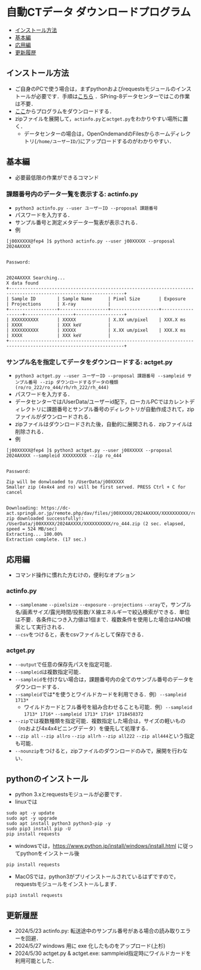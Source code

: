 # 自動CTデータ ダウンロードプログラム

- [インストール方法](#インストール方法)
- [基本編](#基本編)
- [応用編](#応用編)
- [更新履歴](#更新履歴)



## インストール方法
- ご自身のPCで使う場合は，まずpythonおよびrequestsモジュールのインストールが必要です．手順は[こちら](#pythonのインストール) ．SPring-8データセンターではこの作業は不要．
- [ここ](https://github.com/xrm-bl/aCT-download/archive/refs/heads/main.zip)からプログラムをダウンロードする．
- zipファイルを展開して，`actinfo.py`と`actget.py`をわかりやすい場所に置く．
    - データセンターの場合は，OpenOndemandのFilesからホームディレクトリ(`/home/ユーザーID/`)にアップロードするのがわかりやすい．

## 基本編
- 必要最低限の作業ができるコマンド
### 課題番号内のデータ一覧を表示する: actinfo.py
- `python3 actinfo.py --user ユーザーID --proposal 課題番号`
- パスワードを入力する．
- サンプル番号と測定メタデータ一覧表が表示される．　　　　
- 例
```
[j00XXXXX@fep4 ]$ python3 actinfo.py --user j00XXXXX --proposal 2024AXXXX


Password: 


2024AXXXX Searching...
X data found
+-----------------------------------------------------------------------------------------------------------------+
| Sample ID        | Sample Name      | Pixel Size       | Exposure         | Projections      | X-ray            |
+------------------+------------------+------------------+------------------+------------------+------------------+
| XXXXXXXXXX       | XXXXX            | X.XX um/pixel    | XXX.X ms         | XXXX             | XXX keV          |
| XXXXXXXXXX       | XXXXX            | X.XX um/pixel    | XXX.X ms         | XXXX             | XXX keV          |
+-----------------------------------------------------------------------------------------------------------------+
```

### サンプル名を指定してデータをダウンロードする: actget.py
- `python3 actget.py --user ユーザーID --proposal 課題番号 --sampleid サンプル番号 --zip ダウンロードするデータの種類(ro/ro_222/ro_444/rh/rh_222/rh_444)`
- パスワードを入力する．
- データセンターでは/UserData/ユーザーid配下，ローカルPCではカレントディレクトリに課題番号とサンプル番号のディレクトリが自動作成されて，zipファイルがダウンロードされる．
- zipファイルはダウンロードされた後，自動的に展開される．zipファイルは削除される．　　
- 例
```
[j00XXXXX@fep4 ]$ python3 actget.py --user j00XXXXX --proposal 2024AXXXX --sampleid XXXXXXXXX --zip ro_444


Password: 

Zip will be donwloaded to /UserData/j00XXXXX
Smaller zip (4x4x4 and ro) will be first served. PRESS Ctrl + C for cancel


Downloading: https://dc-act.spring8.or.jp/remote.php/dav/files/j00XXXXX/2024AXXXX/XXXXXXXXXX/ro_444.zip
zip downloaded successfully!: /UserData/j00XXXXX/2024AXXXX/XXXXXXXXXX/ro_444.zip (2 sec. elapsed, speed = 524 MB/sec)
Extracting... 100.00%
Extraction complete. (17 sec.)
```

## 応用編
- コマンド操作に慣れた方むけの，便利なオプション
### actinfo.py
- `--samplename` `--pixelsize` `--exposure` `--projections` `--xray`で，サンプル名/画素サイズ/露光時間/投影数/Ｘ線エネルギーで絞込検索ができる．単位は不要．各条件につき入力値は1個まで．複数条件を使用した場合はAND検索として実行される．    
- `--csv`をつけると，表をcsvファイルとして保存できる．

### actget.py
- `--output`で任意の保存先パスを指定可能．
- `--sampleid`は複数指定可能．
- `--sampleid`を付けない場合は，課題番号内の全てのサンブル番号のデータをダウンロードする．
- `--sampleid`では*を使うとワイルドカードを利用できる．例）`--sampleid 1713*`
    - ワイルドカードとフル番号を組み合わせることも可能．例）`--sampleid 1713* 1716*` `--sampleid 1713* 1716* 1718458372`
- `--zip`では複数種類を指定可能．複数指定した場合は，サイズの軽いもの（roおよび4x4x4ビニングデータ）を優先して処理する．
- `--zip all` `--zip allro` `--zip allrh` `--zip all222` `--zip all444`という指定も可能．
- `--nounzip`をつけると，zipファイルのダウンロードのみで，展開を行わない．

## pythonのインストール
- python 3.xとrequestsモジュールが必要です．
- linuxでは
```
sudo apt -y update
sudo apt -y upgrade
sudo apt install python3 python3-pip -y
sudo pip3 install pip -U
pip install requests
```
- windowsでは，https://www.python.jp/install/windows/install.html に従ってpythonをインストール後
```
pip install requests
```
- MacOSでは，python3がプリインストールされているはずですので，requestsモジュールをインストールします．
```
pip3 install requests
```

## 更新履歴
- 2024/5/23 actinfo.py: 転送途中のサンプル番号がある場合の読み取りエラーを回避．
- 2024/5/27 windows 用に exe 化したものをアップロード(上杉)
- 2024/5/30 actget.py & actget.exe: sammpleid指定時にワイルドカードを利用可能とした．
